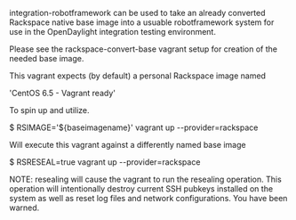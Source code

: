 integration-robotframework can be used to take an already converted
Rackspace native base image into a usuable robotframework system for use
in the OpenDaylight integration testing environment.

Please see the rackspace-convert-base vagrant setup for creation of the
needed base image.

This vagrant expects (by default) a personal Rackspace image named

'CentOS 6.5 - Vagrant ready'

To spin up and utilize.

$ RSIMAGE='${baseimagename}' vagrant up --provider=rackspace

Will execute this vagrant against a differently named base image

$ RSRESEAL=true vagrant up --provider=rackspace

NOTE: resealing will cause the vagrant to run the resealing operation.
This operation will intentionally destroy current SSH pubkeys installed
on the system as well as reset log files and network configurations. You
have been warned.
